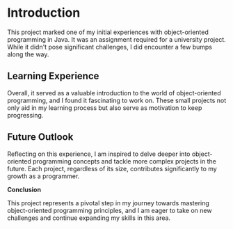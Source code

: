 # Introduction

This project marked one of my initial experiences with object-oriented programming in Java. It was an assignment required for a university project. While it didn't pose significant challenges, I did encounter a few bumps along the way.

## Learning Experience

Overall, it served as a valuable introduction to the world of object-oriented programming, and I found it fascinating to work on. These small projects not only aid in my learning process but also serve as motivation to keep progressing.

## Future Outlook

Reflecting on this experience, I am inspired to delve deeper into object-oriented programming concepts and tackle more complex projects in the future. Each project, regardless of its size, contributes significantly to my growth as a programmer.

**Conclusion**

This project represents a pivotal step in my journey towards mastering object-oriented programming principles, and I am eager to take on new challenges and continue expanding my skills in this area.
